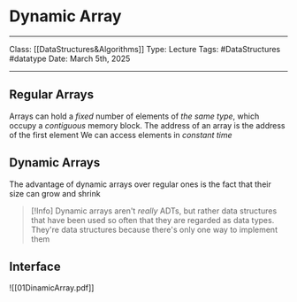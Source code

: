 # Dynamic Array
___
Class: [[DataStructures&Algorithms]]
Type: Lecture
Tags: #DataStructures #datatype 
Date: March 5th, 2025
___
## Regular Arrays
Arrays can hold a *fixed* number of elements of *the same type*, which occupy a *contiguous* memory block.
The address of an array is the address of the first element
We can access elements in *constant time* 

## Dynamic Arrays 
The advantage of dynamic arrays over regular ones is the fact that their size can grow and shrink

>[!Info]
>Dynamic arrays aren't *really* ADTs, but rather data structures that have been used so often that they are regarded as data types. They're data structures because there's only one way to implement them

## Interface
![[01DinamicArray.pdf]]




